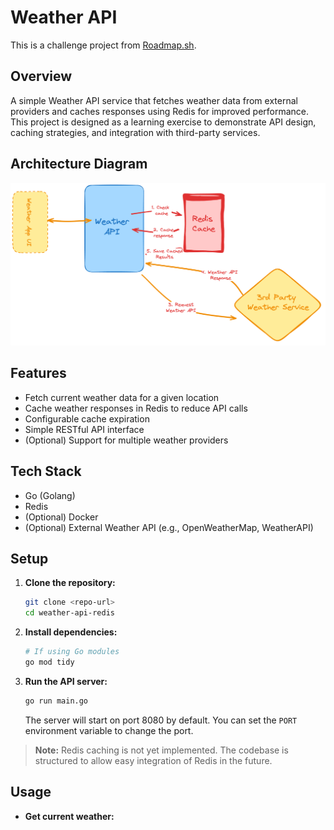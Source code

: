 # Weather API

This is a challenge project from [Roadmap.sh](https://roadmap.sh/projects/weather-api-wrapper-service).

## Overview
A simple Weather API service that fetches weather data from external providers and caches responses using Redis for improved performance. This project is designed as a learning exercise to demonstrate API design, caching strategies, and integration with third-party services.

## Architecture Diagram
![Architecture Diagram](assets/arch-diagrams.png)

## Features
- Fetch current weather data for a given location
- Cache weather responses in Redis to reduce API calls
- Configurable cache expiration
- Simple RESTful API interface
- (Optional) Support for multiple weather providers

## Tech Stack
- Go (Golang)
- Redis
- (Optional) Docker
- (Optional) External Weather API (e.g., OpenWeatherMap, WeatherAPI)

## Setup
1. **Clone the repository:**
   ```sh
   git clone <repo-url>
   cd weather-api-redis
   ```
2. **Install dependencies:**
   ```sh
   # If using Go modules
   go mod tidy
   ```
3. **Run the API server:**
   ```sh
   go run main.go
   ```
   The server will start on port 8080 by default. You can set the `PORT` environment variable to change the port.

> **Note:** Redis caching is not yet implemented. The codebase is structured to allow easy integration of Redis in the future.

## Usage
- **Get current weather:**
  ```